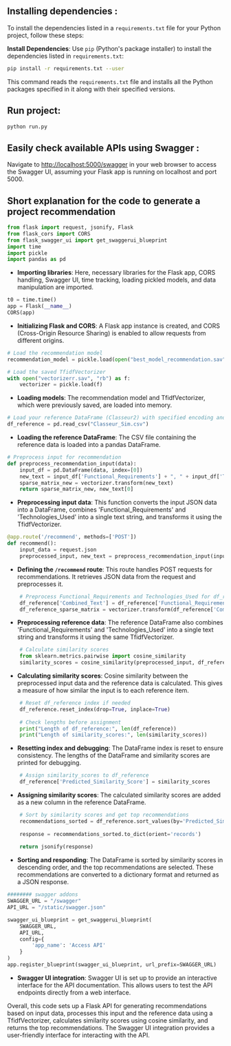 ## Installing dependencies :
To install the dependencies listed in a `requirements.txt` file for your Python project, follow these steps:

**Install Dependencies**: Use `pip` (Python's package installer) to install the dependencies listed in `requirements.txt`:
   ```bash
   pip install -r requirements.txt --user
   ```
This command reads the `requirements.txt` file and installs all the Python packages specified in it along with their specified versions.


## Run project:
```bash
python run.py
```
## Easily check available APIs using Swagger : 
Navigate to [http://localhost:5000/swagger](http://localhost:5000/swagger) in your web browser to access the Swagger UI, assuming your Flask app is running on localhost and port 5000.

## Short explanation for the code to generate a project recommendation

```python
from flask import request, jsonify, Flask
from flask_cors import CORS
from flask_swagger_ui import get_swaggerui_blueprint
import time
import pickle
import pandas as pd
```
- **Importing libraries**: Here, necessary libraries for the Flask app, CORS handling, Swagger UI, time tracking, loading pickled models, and data manipulation are imported.

```python
t0 = time.time()
app = Flask(__name__)
CORS(app)
```
- **Initializing Flask and CORS**: A Flask app instance is created, and CORS (Cross-Origin Resource Sharing) is enabled to allow requests from different origins.

```python
# Load the recommendation model
recommendation_model = pickle.load(open("best_model_recommendation.sav", "rb"))

# Load the saved TfidfVectorizer
with open("vectorizerr.sav", "rb") as f:
    vectorizer = pickle.load(f)
```
- **Loading models**: The recommendation model and TfidfVectorizer, which were previously saved, are loaded into memory.

```python
# Load your reference DataFrame (Classeur2) with specified encoding and handle bad lines
df_reference = pd.read_csv("Classeur_Sim.csv")
```
- **Loading the reference DataFrame**: The CSV file containing the reference data is loaded into a pandas DataFrame.

```python
# Preprocess input for recommendation
def preprocess_recommendation_input(data):
    input_df = pd.DataFrame(data, index=[0])
    new_text = input_df['Functional_Requirements'] + ", " + input_df['Technologies_Used']
    sparse_matrix_new = vectorizer.transform(new_text)
    return sparse_matrix_new, new_text[0]
```
- **Preprocessing input data**: This function converts the input JSON data into a DataFrame, combines 'Functional_Requirements' and 'Technologies_Used' into a single text string, and transforms it using the TfidfVectorizer.

```python
@app.route('/recommend', methods=['POST'])
def recommend():
    input_data = request.json
    preprocessed_input, new_text = preprocess_recommendation_input(input_data)
```
- **Defining the `/recommend` route**: This route handles POST requests for recommendations. It retrieves JSON data from the request and preprocesses it.

```python
    # Preprocess Functional_Requirements and Technologies_Used for df_reference
    df_reference['Combined_Text'] = df_reference['Functional_Requirements'] + ", " + df_reference['Technologies_Used']
    df_reference_sparse_matrix = vectorizer.transform(df_reference['Combined_Text'])
```
- **Preprocessing reference data**: The reference DataFrame also combines 'Functional_Requirements' and 'Technologies_Used' into a single text string and transforms it using the same TfidfVectorizer.

```python
    # Calculate similarity scores
    from sklearn.metrics.pairwise import cosine_similarity
    similarity_scores = cosine_similarity(preprocessed_input, df_reference_sparse_matrix).flatten()
```
- **Calculating similarity scores**: Cosine similarity between the preprocessed input data and the reference data is calculated. This gives a measure of how similar the input is to each reference item.

```python
    # Reset df_reference index if needed
    df_reference.reset_index(drop=True, inplace=True)
    
    # Check lengths before assignment
    print("Length of df_reference:", len(df_reference))
    print("Length of similarity_scores:", len(similarity_scores))
```
- **Resetting index and debugging**: The DataFrame index is reset to ensure consistency. The lengths of the DataFrame and similarity scores are printed for debugging.

```python
    # Assign similarity_scores to df_reference
    df_reference['Predicted_Similarity_Score'] = similarity_scores
```
- **Assigning similarity scores**: The calculated similarity scores are added as a new column in the reference DataFrame.

```python
    # Sort by similarity scores and get top recommendations
    recommendations_sorted = df_reference.sort_values(by='Predicted_Similarity_Score', ascending=False).head()
    
    response = recommendations_sorted.to_dict(orient='records')
    
    return jsonify(response)
```
- **Sorting and responding**: The DataFrame is sorted by similarity scores in descending order, and the top recommendations are selected. These recommendations are converted to a dictionary format and returned as a JSON response.

```python
######## swagger addons 
SWAGGER_URL = "/swagger"
API_URL = "/static/swagger.json"

swagger_ui_blueprint = get_swaggerui_blueprint(
    SWAGGER_URL,
    API_URL,
    config={
        'app_name': 'Access API'
    }
)
app.register_blueprint(swagger_ui_blueprint, url_prefix=SWAGGER_URL)
```
- **Swagger UI integration**: Swagger UI is set up to provide an interactive interface for the API documentation. This allows users to test the API endpoints directly from a web interface.

Overall, this code sets up a Flask API for generating recommendations based on input data, processes this input and the reference data using a TfidfVectorizer, calculates similarity scores using cosine similarity, and returns the top recommendations. The Swagger UI integration provides a user-friendly interface for interacting with the API.
